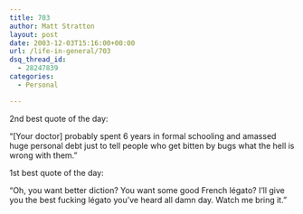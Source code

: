 ```yaml
---
title: 703
author: Matt Stratton
layout: post
date: 2003-12-03T15:16:00+00:00
url: /life-in-general/703
dsq_thread_id:
  - 28247839
categories:
  - Personal

---
```

2nd best quote of the day:

&#8220;[Your doctor] probably spent 6 years in formal schooling and amassed huge personal debt just to tell people who get bitten by bugs what the hell is wrong with them.&#8221;

1st best quote of the day:

&#8220;Oh, you want better diction? You want some good French légato? I&#8217;ll give you the best fucking légato you&#8217;ve heard all damn day. Watch me bring it.&#8221;